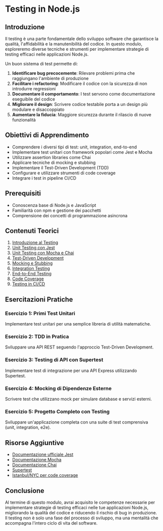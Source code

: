# Testing in Node.js

## Introduzione

Il testing è una parte fondamentale dello sviluppo software che garantisce la qualità, l'affidabilità e la manutenibilità del codice. In questo modulo, esploreremo diverse tecniche e strumenti per implementare strategie di testing efficaci nelle applicazioni Node.js.

Un buon sistema di test permette di:

1. **Identificare bug precocemente**: Rilevare problemi prima che raggiungano l'ambiente di produzione
2. **Facilitare i refactoring**: Modificare il codice con la sicurezza di non introdurre regressioni
3. **Documentare il comportamento**: I test servono come documentazione eseguibile del codice
4. **Migliorare il design**: Scrivere codice testabile porta a un design più modulare e disaccoppiato
5. **Aumentare la fiducia**: Maggiore sicurezza durante il rilascio di nuove funzionalità

## Obiettivi di Apprendimento

- Comprendere i diversi tipi di test: unit, integration, end-to-end
- Implementare test unitari con framework popolari come Jest e Mocha
- Utilizzare assertion libraries come Chai
- Applicare tecniche di mocking e stubbing
- Implementare il Test-Driven Development (TDD)
- Configurare e utilizzare strumenti di code coverage
- Integrare i test in pipeline CI/CD

## Prerequisiti

- Conoscenza base di Node.js e JavaScript
- Familiarità con npm e gestione dei pacchetti
- Comprensione dei concetti di programmazione asincrona

## Contenuti Teorici

1. [Introduzione al Testing](./teoria/01-introduzione-testing.md)
2. [Unit Testing con Jest](./teoria/02-unit-testing-jest.md)
3. [Unit Testing con Mocha e Chai](./teoria/03-mocha-chai.md)
4. [Test-Driven Development](./teoria/04-tdd.md)
5. [Mocking e Stubbing](./teoria/05-mocking-stubbing.md)
6. [Integration Testing](./teoria/06-integration-testing.md)
7. [End-to-End Testing](./teoria/07-e2e-testing.md)
8. [Code Coverage](./teoria/08-code-coverage.md)
9. [Testing in CI/CD](./teoria/09-testing-ci-cd.md)

## Esercitazioni Pratiche

### Esercizio 1: Primi Test Unitari

Implementare test unitari per una semplice libreria di utilità matematiche.

### Esercizio 2: TDD in Pratica

Sviluppare una API REST seguendo l'approccio Test-Driven Development.

### Esercizio 3: Testing di API con Supertest

Implementare test di integrazione per una API Express utilizzando Supertest.

### Esercizio 4: Mocking di Dipendenze Esterne

Scrivere test che utilizzano mock per simulare database e servizi esterni.

### Esercizio 5: Progetto Completo con Testing

Sviluppare un'applicazione completa con una suite di test comprensiva (unit, integration, e2e).

## Risorse Aggiuntive

- [Documentazione ufficiale Jest](https://jestjs.io/docs/getting-started)
- [Documentazione Mocha](https://mochajs.org/)
- [Documentazione Chai](https://www.chaijs.com/)
- [Supertest](https://github.com/visionmedia/supertest)
- [Istanbul/NYC per code coverage](https://istanbul.js.org/)

## Conclusione

Al termine di questo modulo, avrai acquisito le competenze necessarie per implementare strategie di testing efficaci nelle tue applicazioni Node.js, migliorando la qualità del codice e riducendo il rischio di bug in produzione. Il testing non è solo una fase del processo di sviluppo, ma una mentalità che accompagna l'intero ciclo di vita del software.